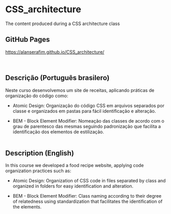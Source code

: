# CSS_architecture
The content produced during a CSS architecture class 

## GitHub Pages

https://alanserafim.github.io/CSS_architecture/

<br>

## Descrição (Português brasilero)

Neste curso desenvolvemos um site de receitas, aplicando práticas de organização do código como:

* Atomic Design: Organização do código CSS em arquivos separados por classe e organizados em pastas para fácil identificação e alteração.

* BEM - Block Element Modifier: Nomeação das classes de acordo com o grau de parentesco das mesmas seguindo padronização que facilita a identificação dos elementos de estilização.<br><br>


## Description (English)

In this course we developed a food recipe website, applying code organization practices such as:

* Atomic Design: Organization of CSS code in files separated by class and organized in folders for easy identification and alteration.

* BEM - Block Element Modifier: Class naming according to their degree of relatedness using standardization that facilitates the identification of the elements.